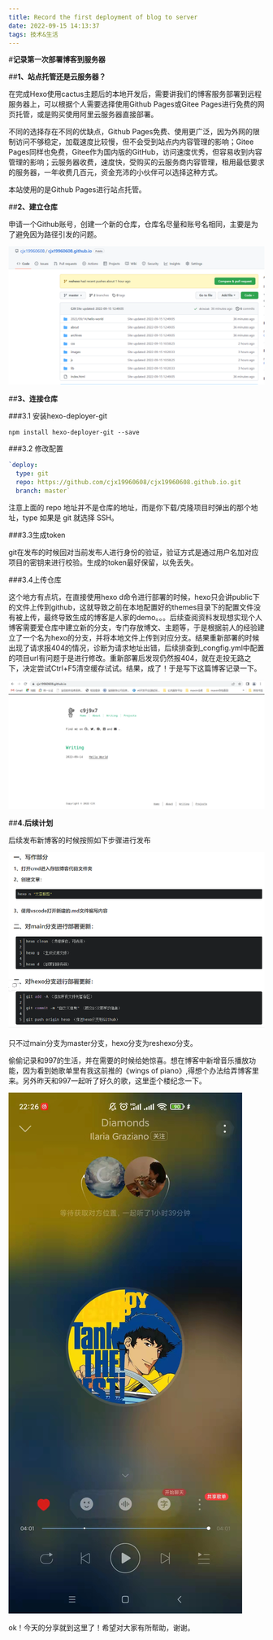 ```yaml
---
title: Record the first deployment of blog to server
date: 2022-09-15 14:13:37
tags: 技术&生活
---
```


#**记录第一次部署博客到服务器**

##**1、站点托管还是云服务器？**

在完成Hexo使用cactus主题后的本地开发后，需要讲我们的博客服务部署到远程服务器上，可以根据个人需要选择使用Github Pages或Gitee Pages进行免费的网页托管，或是购买使用阿里云服务器直接部署。

不同的选择存在不同的优缺点，Github Pages免费、使用更广泛，因为外网的限制访问不够稳定，加载速度比较慢，但不会受到站点内内容管理的影响；Gitee Pages同样也免费，Gitee作为国内版的GitHub，访问速度优秀，但容易收到内容管理的影响；云服务器收费，速度快，受购买的云服务商内容管理，租用最低要求的服务器，一年收费几百元，资金充沛的小伙伴可以选择这种方式。

本站使用的是Github Pages进行站点托管。

##**2、建立仓库**

申请一个Github账号，创建一个新的仓库，仓库名尽量和账号名相同，主要是为了避免因为路径引发的问题。

![image-20220915132529356](./Recordthefirstdeploymentofblogtoserver/image-20220915132529356.png)

##**3、连接仓库**

###3.1 安装hexo-deployer-git

```linux
npm install hexo-deployer-git --save
```

###3.2 修改配置

```yml
`deploy:
  type: git
  repo: https://github.com/cjx19960608/cjx19960608.github.io.git 
  branch: master`
```

注意上面的 repo 地址并不是仓库的地址，而是你下载/克隆项目时弹出的那个地址，type 如果是 git 就选择 SSH。

###3.3生成token

git在发布的时候回对当前发布人进行身份的验证，验证方式是通过用户名加对应项目的密钥来进行校验。生成的token最好保留，以免丢失。

###3.4上传仓库

这个地方有点坑，在直接使用hexo d命令进行部署的时候，hexo只会讲public下的文件上传到github，这就导致之前在本地配置好的themes目录下的配置文件没有被上传，最终导致生成的博客是人家的demo。。。后续查阅资料发现想实现个人博客需要爱仓库中建立新的分支，专门存放博文、主题等，于是根据前人的经验建立了一个名为hexo的分支，并将本地文件上传到对应分支。结果重新部署的时候出现了请求报404的情况，诊断为请求地址出错，后续排查到_congfig.yml中配置的项目url有问题于是进行修改。重新部署后发现仍然报404，就在走投无路之下，决定尝试Ctrl+F5清空缓存试试。结果，成了！于是写下这篇博客记录一下。

![image-20220915134319840](./Recordthefirstdeploymentofblogtoserver/image-20220915134319840.png)

##**4.后续计划**

后续发布新博客的时候按照如下步骤进行发布

![image-20220915134718841](./Recordthefirstdeploymentofblogtoserver/image-20220915134718841.png)

只不过main分支为master分支，hexo分支为reshexo分支。

偷偷记录和997的生活，并在需要的时候给她惊喜。想在博客中新增音乐播放功能，因为看到她歌单里有我这前推的《wings of piano》,得想个办法给弄博客里来。另外昨天和997一起听了好久的歌，这里歪个楼纪念一下。

![image-20220915135057503](./Recordthefirstdeploymentofblogtoserver/image-20220915135057503.png)

ok！今天的分享就到这里了！希望对大家有所帮助，谢谢。




